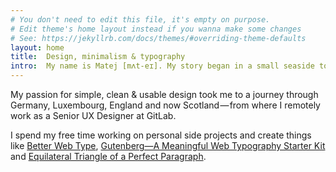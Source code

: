 ```yaml
---
# You don't need to edit this file, it's empty on purpose.
# Edit theme's home layout instead if you wanna make some changes
# See: https://jekyllrb.com/docs/themes/#overriding-theme-defaults
layout: home
title:  Design, minimalism & typography
intro:  My name is Matej [mʌt-eɪ]. My story began in a small seaside town in Slovenia. Aged 13, I joined an after-school class where I handcrafted my first website and it changed my life. It made me who I am today&hairsp;—&hairsp;it made me a designer.
---
```


My passion for simple, clean & usable design took me to a journey through Germany, Luxembourg, England and now Scotland — from where I remotely work as a Senior UX Designer at GitLab.

I spend my free time working on personal side projects and create things like [Better Web Type](https://betterwebtype.com), [Gutenberg—A Meaningful Web Typography Starter Kit](http://matejlatin.github.io/Gutenberg/) and [Equilateral Triangle of a Perfect Paragraph](http://betterwebtype.com/triangle).
